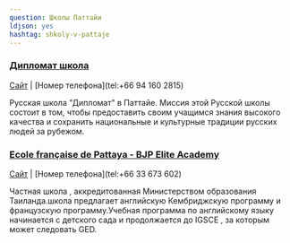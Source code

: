 ```yaml
---
question: Школы Паттайи 
ldjson: yes
hashtag: shkoly-v-pattaje
---
```


### [Дипломат школа](https://maps.app.goo.gl/czbctW4661HWWwFPA)
[Сайт](http://diplomatplus.ru/) | [Номер телефона](tel:+66 94 160 2815)


Русская школа "Дипломат" в Паттайе. 
Миссия этой Русской школы состоит в том, чтобы предоставить своим учащимся знания высокого качества и сохранить национальные и культурные традиции русских людей за рубежом.


### [Ecole française de Pattaya - BJP Elite Academy](https://maps.app.goo.gl/NcTsRDdTrkva2URRA)
[Сайт](https://www.efrpattaya.com/en_GB/) | [Номер телефона](tel:+66 33 673 602)

Частная школа , аккредитованная Министерством образования Таиланда.школа предлагает английскую Кембриджскую программу и французскую программу.Учебная программа по английскому языку начинается с детского сада и продолжается до IGSCE   , за которым может следовать GED.
